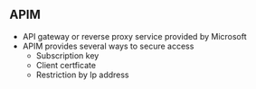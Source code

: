 ## APIM

- API gateway or reverse proxy service provided by Microsoft
- APIM provides several ways to secure access
  - Subscription key
  - Client certficate 
  - Restriction by Ip address
  
